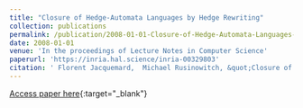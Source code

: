 ```yaml
---
title: "Closure of Hedge-Automata Languages by Hedge Rewriting"
collection: publications
permalink: /publication/2008-01-01-Closure-of-Hedge-Automata-Languages-by-Hedge-Rewriting
date: 2008-01-01
venue: 'In the proceedings of Lecture Notes in Computer Science'
paperurl: 'https://inria.hal.science/inria-00329803'
citation: ' Florent Jacquemard,  Michael Rusinowitch, &quot;Closure of Hedge-Automata Languages by Hedge Rewriting.&quot; In the proceedings of Lecture Notes in Computer Science, 2008.'
---
```

[Access paper here](https://inria.hal.science/inria-00329803){:target="_blank"}

